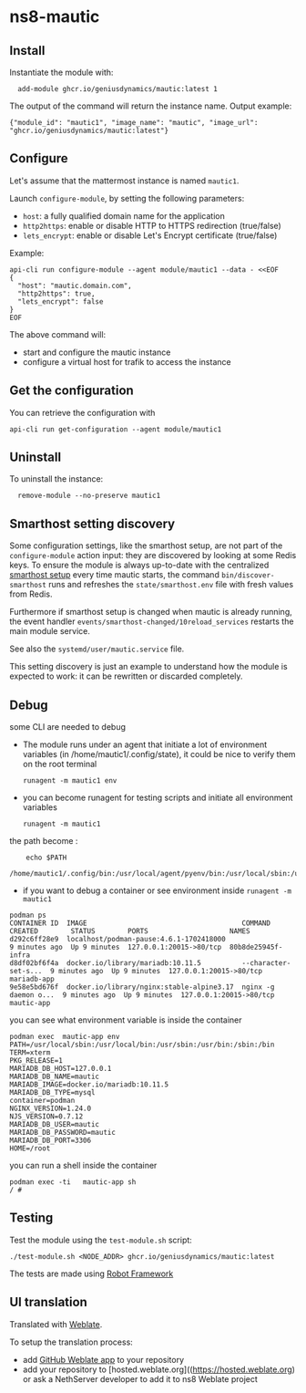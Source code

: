 # ns8-mautic


## Install

Instantiate the module with:

```shell
  add-module ghcr.io/geniusdynamics/mautic:latest 1
```
  

The output of the command will return the instance name.
Output example:

    {"module_id": "mautic1", "image_name": "mautic", "image_url": "ghcr.io/geniusdynamics/mautic:latest"}

## Configure

Let's assume that the mattermost instance is named `mautic1`.

Launch `configure-module`, by setting the following parameters:
- `host`: a fully qualified domain name for the application
- `http2https`: enable or disable HTTP to HTTPS redirection (true/false)
- `lets_encrypt`: enable or disable Let's Encrypt certificate (true/false)


Example:

```
api-cli run configure-module --agent module/mautic1 --data - <<EOF
{
  "host": "mautic.domain.com",
  "http2https": true,
  "lets_encrypt": false
}
EOF
```

The above command will:
- start and configure the mautic instance
- configure a virtual host for trafik to access the instance

## Get the configuration
You can retrieve the configuration with

```
api-cli run get-configuration --agent module/mautic1
```

## Uninstall

To uninstall the instance:
```shell
  remove-module --no-preserve mautic1
```
  

## Smarthost setting discovery

Some configuration settings, like the smarthost setup, are not part of the
`configure-module` action input: they are discovered by looking at some
Redis keys.  To ensure the module is always up-to-date with the
centralized [smarthost
setup](https://geniusdynamics.github.io/ns8-core/core/smarthost/) every time
mautic starts, the command `bin/discover-smarthost` runs and refreshes
the `state/smarthost.env` file with fresh values from Redis.

Furthermore if smarthost setup is changed when mautic is already
running, the event handler `events/smarthost-changed/10reload_services`
restarts the main module service.

See also the `systemd/user/mautic.service` file.

This setting discovery is just an example to understand how the module is
expected to work: it can be rewritten or discarded completely.

## Debug

some CLI are needed to debug

- The module runs under an agent that initiate a lot of environment variables (in /home/mautic1/.config/state), it could be nice to verify them
on the root terminal

    `runagent -m mautic1 env`

- you can become runagent for testing scripts and initiate all environment variables
  
    `runagent -m mautic1`

 the path become : 
```
    echo $PATH
    /home/mautic1/.config/bin:/usr/local/agent/pyenv/bin:/usr/local/sbin:/usr/local/bin:/usr/sbin:/usr/bin:/usr/
```

- if you want to debug a container or see environment inside
 `runagent -m mautic1`
 ```
podman ps
CONTAINER ID  IMAGE                                      COMMAND               CREATED        STATUS        PORTS                    NAMES
d292c6ff28e9  localhost/podman-pause:4.6.1-1702418000                          9 minutes ago  Up 9 minutes  127.0.0.1:20015->80/tcp  80b8de25945f-infra
d8df02bf6f4a  docker.io/library/mariadb:10.11.5          --character-set-s...  9 minutes ago  Up 9 minutes  127.0.0.1:20015->80/tcp  mariadb-app
9e58e5bd676f  docker.io/library/nginx:stable-alpine3.17  nginx -g daemon o...  9 minutes ago  Up 9 minutes  127.0.0.1:20015->80/tcp  mautic-app
```

you can see what environment variable is inside the container
```
podman exec  mautic-app env
PATH=/usr/local/sbin:/usr/local/bin:/usr/sbin:/usr/bin:/sbin:/bin
TERM=xterm
PKG_RELEASE=1
MARIADB_DB_HOST=127.0.0.1
MARIADB_DB_NAME=mautic
MARIADB_IMAGE=docker.io/mariadb:10.11.5
MARIADB_DB_TYPE=mysql
container=podman
NGINX_VERSION=1.24.0
NJS_VERSION=0.7.12
MARIADB_DB_USER=mautic
MARIADB_DB_PASSWORD=mautic
MARIADB_DB_PORT=3306
HOME=/root
```

you can run a shell inside the container

```
podman exec -ti   mautic-app sh
/ # 
```
## Testing

Test the module using the `test-module.sh` script:


    ./test-module.sh <NODE_ADDR> ghcr.io/geniusdynamics/mautic:latest

The tests are made using [Robot Framework](https://robotframework.org/)

## UI translation

Translated with [Weblate](https://hosted.weblate.org/projects/ns8/).

To setup the translation process:

- add [GitHub Weblate app](https://docs.weblate.org/en/latest/admin/continuous.html#github-setup) to your repository
- add your repository to [hosted.weblate.org]((https://hosted.weblate.org) or ask a NethServer developer to add it to ns8 Weblate project
